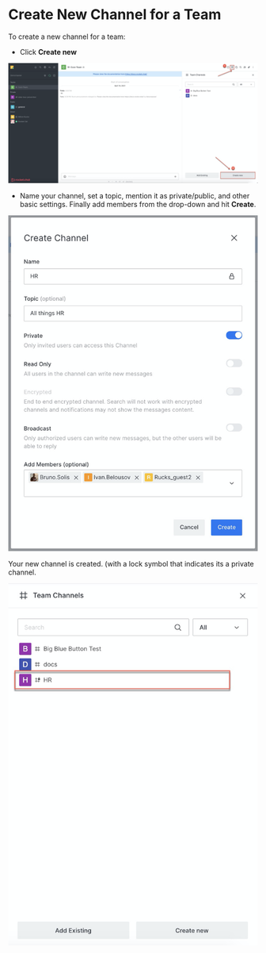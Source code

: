 # Create New Channel for a Team

To create a new channel for a team:

* Click **Create new**

![](<../../../../../.gitbook/assets/image (356).png>)

* Name your channel, set a topic, mention it as private/public, and other basic settings. Finally add members from the drop-down and hit **Create**.

![](<../../../../../.gitbook/assets/image (357).png>)

Your new channel is created. (with a lock symbol that indicates its a private channel.

![](<../../../../../.gitbook/assets/image (358).png>)
